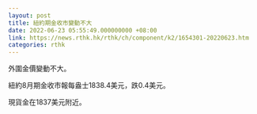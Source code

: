 ```yaml
---
layout: post
title: 紐約期金收市變動不大
date: 2022-06-23 05:55:49.000000000 +08:00
link: https://news.rthk.hk/rthk/ch/component/k2/1654301-20220623.htm
categories: rthk
---
```


外圍金價變動不大。

紐約8月期金收市報每盎士1838.4美元，跌0.4美元。

現貨金在1837美元附近。
